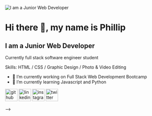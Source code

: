 ![I am a Junior Web Developer](https://pbs.twimg.com/profile_banners/1369808238745620492/1615428003/1500x500)

# Hi there 👋,  my name is Phillip 
## I am a Junior Web Developer

Currently full stack software engineer student

Skills:  HTML / CSS / Graphic Design / Photo & Video Editing

- 🔭 I’m currently working on Full Stack Web Development Bootcamp 
- 🌱 I’m currently learning Javascript and Python 


[<img src='https://cdn.jsdelivr.net/npm/simple-icons@3.0.1/icons/github.svg' alt='github' height='40'>](https://github.com/https://twitter.com/Phillip_codes)  [<img src='https://cdn.jsdelivr.net/npm/simple-icons@3.0.1/icons/linkedin.svg' alt='linkedin' height='40'>](https://www.linkedin.com/in/https://www.linkedin.com/in/phillip-hamilton-brown-33a37821a//)  [<img src='https://cdn.jsdelivr.net/npm/simple-icons@3.0.1/icons/instagram.svg' alt='instagram' height='40'>](https://www.instagram.com/https://www.instagram.com/phillipwritescode//)  [<img src='https://cdn.jsdelivr.net/npm/simple-icons@3.0.1/icons/twitter.svg' alt='twitter' height='40'>](https://twitter.com/https://twitter.com/Phillip_codes)  


-->
